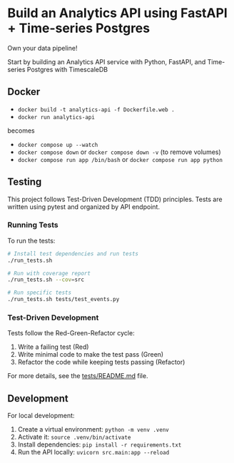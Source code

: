 # Build an Analytics API using FastAPI + Time-series Postgres

Own your data pipeline! 

Start by building an Analytics API service with Python, FastAPI, and Time-series Postgres with TimescaleDB



## Docker

- `docker build -t analytics-api -f Dockerfile.web .`
- `docker run analytics-api `

becomes

- `docker compose up --watch`
- `docker compose down` or `docker compose down -v` (to remove volumes)
- `docker compose run app /bin/bash` or `docker compose run app python`

## Testing

This project follows Test-Driven Development (TDD) principles. Tests are written using pytest and organized by API endpoint.

### Running Tests

To run the tests:

```bash
# Install test dependencies and run tests
./run_tests.sh

# Run with coverage report
./run_tests.sh --cov=src

# Run specific tests
./run_tests.sh tests/test_events.py
```

### Test-Driven Development

Tests follow the Red-Green-Refactor cycle:

1. Write a failing test (Red)
2. Write minimal code to make the test pass (Green)
3. Refactor the code while keeping tests passing (Refactor)

For more details, see the [tests/README.md](tests/README.md) file.

## Development

For local development:

1. Create a virtual environment: `python -m venv .venv`
2. Activate it: `source .venv/bin/activate`
3. Install dependencies: `pip install -r requirements.txt`
4. Run the API locally: `uvicorn src.main:app --reload` 